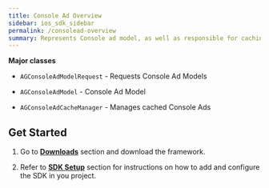 ```yaml
---
title: Console Ad Overview
sidebar: ios_sdk_sidebar
permalink: /consolead-overview
summary: Represents Console ad model, as well as responsible for caching and managing “on demand” ads. Features methods to register ad’s impressions and interactions.
---
```


**Major classes**

* `AGConsoleAdModelRequest` - Requests Console Ad Models

* `AGConsoleAdModel` - Console Ad Model

* `AGConsoleAdCacheManager` - Manages cached Console Ads

## Get Started

1. Go to **[Downloads]({{site.baseurl}}/downloads)** section and download the framework.

2. Refer to **[SDK Setup]({{site.baseurl}}/sdk-setup)** section for instructions on how to add and configure the SDK in you project.
